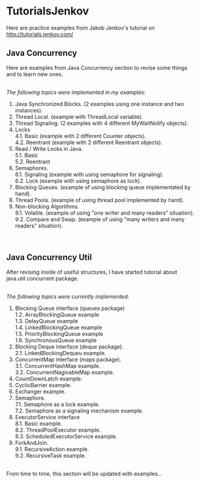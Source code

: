 # TutorialsJenkov
Here are practice examples from Jakob Jenkov's tutorial on http://tutorials.jenkov.com/

## Java Concurrency
Here are examples from Java Concurrency section to revise some things<br>
 and to learn new ones.<br><br>

<i>The following topics were implemented in my examples:</i>
  1. Java Synchronized Blocks. (2 examples using one instance and two instances).
  2. Thread Local. (example with ThreadLocal variable).
  3. Thread Signaling. (2 examples with 4 different MyWaitNotify objects).
  4. Locks<br>
  4.1. Basic (example with 2 different Counter objects).<br>
  4.2. Reentrant (example with 2 different Reentrant objects).<br>
  5. Read / Write Locks in Java.<br>
  5.1. Basic<br>
  5.2. Reentrant<br>
  6. Semaphores.<br>
  6.1. Signaling (example with using semaphore for signaling).<br>
  6.2. Lock (example with using semaphore as lock). <br>
  7. Blocking Queues. (example of using blocking queue implementated by hand).
  8. Thread Pools. (example of using thread pool implemented by hand).
  9. Non-blocking Algorithms.<br>
  9.1. Volatile. (example of using "one writer and many readers" situation).<br>
  9.2. Compare and Swap. (example of using "many writers and many readers" situation).<br><br><br>


## Java Concurrency Util
After revising inside of useful structures, I have started tutorial about java.util.concurrent package.<br><br>

<i>The following topics were currently implemented:</i>
  1. Blocking Queue interface (queues package)<br>
  1.2. ArrayBlockingQueue example<br>
  1.3. DelayQueue example<br>
  1.4. LinkedBlockingQueue example<br>
  1.5. PriorityBlockingQueue example<br>
  1.6. SynchronousQueue example<br>
  2. Blocking Deque interface (deque package).<br>
  2.1. LinkedBlockingDequeu example.<br>
  3. ConcurrentMap interface (maps package).<br>
  3.1. ConcurrentHashMap example.<br>
  3.2. ConcurrentNagivableMap example.<br>
  4. CountDownLatch example.
  5. CyclicBarrier example.
  6. Exchanger example.
  7. Semaphore. <br>
  7.1. Semaphore as a lock example. <br>
  7.2. Semaphore as a signaling mechanism example. <br>
  8. ExecutorService interface <br>
  8.1. Basic example. <br>
  8.2. ThreadPoolExecutor example. <br>
  8.3. ScheduledExecutorService example. <br>
  9. ForkAndJoin. <br>
  9.1. RecursiveAction example. <br>
  9.2. RecursiveTask example. <br>

<br>
From time to time, this section will be updated with examples...
  
